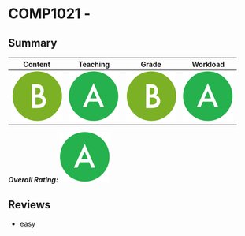 # COMP1021 - 

<!-- BEGIN INPUT -->

## Summary

| Content | Teaching | Grade | Workload |
| --------- | --------- | --------- | --------- |
| ![](./images/B.svg) | ![](./images/A.svg) | ![](./images/B.svg) | ![](./images/A.svg) |

***Overall Rating: ![](./images/A.svg)***

## Reviews

- [ easy](1.md)

<!-- END INPUT -->
